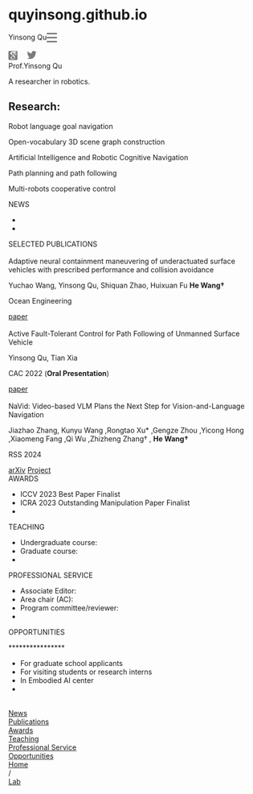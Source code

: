 # quyinsong.github.io

<html style="font-size: 159.302px;"><head>
    <meta http-equiv="Content-Type" content="text/html; charset=UTF-8">
    <meta name="viewport" content="width=device-width, initial-scale=1.0, maximum-scale=1, minimum-scale=1">
    <title>He Wang</title>
    <link rel="stylesheet" type="text/css" href="./css/home.css">
  </head>
  <body>
    <div class="main" style="display: block;">
      <div class="main-head">
        <div class="head-pc" style="display: none;">
          <div class="name">Yinsong Qu</div>
          <div class="list">
            <div class="list-item"><a href="#news">News</a></div>
            <div class="list-item">
              <a href="#publications">Publications</a>
            </div>
            <div class="list-item"><a href="#awards">Awards</a></div>
            <div class="list-item"><a href="#teaching">Teaching</a></div>
            <div class="list-item">
              <a href="#professional">Professional Service</a>
            </div>
            <div class="list-item">
              <a href="#opportunities">Opportunities</a>
            </div>
          </div>
          <div class="menu">
            <div class="menu-item active">
              <a href="https://quyinsong.github.io">Home</a>
            </div>
            <span>/</span>
            <div class="menu-item">
              <a href="https://qq.github.io">Lab</a>
            </div>
          </div>
        </div>
        <div class="head-phone" style="display: flex;">
          <div class="name">Yinsong Qu</div>
          <svg class="menu-phone" xmlns="http://www.w3.org/2000/svg" width="21" height="19" viewBox="0 0 21 19" fill="none">
            <path fill-rule="evenodd" clip-rule="evenodd" d="M0 1.5C0 0.671573 0.671573 0 1.5 0H19.5C20.3284 0 21 0.671573 21 1.5C21 2.32843 20.3284 3 19.5 3H1.5C0.671573 3 0 2.32843 0 1.5ZM0 9.5C0 8.67157 0.671573 8 1.5 8H19.5C20.3284 8 21 8.67157 21 9.5C21 10.3284 20.3284 11 19.5 11H1.5C0.671573 11 0 10.3284 0 9.5ZM1.5 16C0.671573 16 0 16.6716 0 17.5C0 18.3284 0.671573 19 1.5 19H19.5C20.3284 19 21 18.3284 21 17.5C21 16.6716 20.3284 16 19.5 16H1.5Z" fill="#808080"></path>
          </svg>
        </div>
      </div>
      <div class="main-content">
        <div class="main-userinfo">
          <div class="info">
            <div>
              <img class="lazy-load" src="./assets/photo.jpg" alt="">
              <div class="icon-phone" style="display: flex;">
                <a href="https://scholar.google.com"><img style="width: 18px; height: 18px" src="./assets/ic_1.svg" alt=""></a>
                <a href="mailto:3120246387@bit.edu.cn"><img style="width: 19px; height: 15px" src="./assets/ic_4.svg" alt=""></a>
                <a href="https://twitter.com/"><img style="width: 19px; height: 16px" src="./assets/ic_3.svg" alt=""></a>
              </div>
            </div>
            <div class="info-right">
              <div class="info-title">Prof.Yinsong Qu</div>
              <p>
                A researcher in robotics.
              </p>
              <p>
              <div class="icon" style="display: none;">
                <a href="https://scholar.google.com"><img style="width: 18px; height: 18px" src="./assets/ic_1.svg" alt=""></a>
                <a href="mailto:3120246387@bit.edu.cn"><img style="width: 19px; height: 15px" src="./assets/ic_4.svg" alt=""></a>
                <a href="https://twitter.com"><img style="width: 19px; height: 16px" src="./assets/ic_3.svg" alt=""></a>
              </div>
            </div>
          </div>
          <div class="decs">
            <h2>Research:</h2>
            <p>Robot language goal navigation</p>
            <p>Open-vocabulary 3D scene graph construction</p>
            <p>Artificial Intelligence and Robotic Cognitive Navigation</p>
            <p>Path planning and path following</p>
            <p>Multi-robots cooperative control</p>
          </div>
        </div>
      </div>
      <div class="main-content">
        <div id="news" class="main-news">
          <div class="title">NEWS</div>
          <ul>
            <li></li>
            <li></li>
          </ul>
        </div>
      </div>
      <div class="main-content">
        <div id="publications" class="main-selected">
          <div class="title">SELECTED PUBLICATIONS</div>
          <div class="selected-item">
            <img class="lazy-load" src="./assets/001.png" alt="">
            <div class="item-right">
              <div class="item-title">
                Adaptive neural containment maneuvering of underactuated surface vehicles 
                with prescribed performance and collision avoidance
              </div>
              <p>
                Yuchao Wang, Yinsong Qu, Shiquan Zhao, Huixuan Fu
                <b>He Wang<span>†</span></b>
              </p>
              <p class="decs">Ocean Engineering</p>
              <div class="button">
                <a href="https://www.sciencedirect.com/science/article/pii/S0029801824001161?via%3Dihub" class="arXiv">paper</a>
              </div>
            </div>
          </div>
          <div class="selected-item">
            <img class="lazy-load" src="./assets/002.png" alt="">
            <div class="item-right">
              <div class="item-title">
                Active Fault-Tolerant Control for Path Following of Unmanned Surface Vehicle
              </div>
              <p>
                Yinsong Qu, Tian Xia
              </p>
              <p class="decs">CAC 2022 (<b>Oral Presentation</b>)</p>
              <div class="button">
                <a href="https://ieeexplore.ieee.org/document/10055129" class="arXiv">paper</a>
              </div>
            </div>
          </div>
          <div class="selected-item">
            <img class="lazy-load" src="./assets/1.png" alt="">
            <div class="item-right">
              <div class="item-title">
                NaVid: Video-based VLM Plans the Next Step for
                Vision-and-Language Navigation
              </div>
              <p>
                Jiazhao Zhang, Kunyu Wang ,Rongtao Xu* ,Gengze Zhou ,Yicong Hong
                ,Xiaomeng Fang ,Qi Wu ,Zhizheng Zhang<span>†</span> ,
                <b>He Wang<span>†</span></b>
              </p>
              <p class="decs">RSS 2024</p>
              <div class="button">
                <a href="https://arxiv.org/abs/2402.15852" class="arXiv">arXiv</a>
                <a href="https://pku-epic.github.io/NaVid/" class="project">Project</a>
              </div>
            </div>
          </div>
        </div>
      </div>
      <div class="main-content">
        <div id="awards" class="main-news">
          <div class="title">AWARDS</div>
          <ul>
            <li>ICCV 2023 Best Paper Finalist</li>
            <li>ICRA 2023 Outstanding Manipulation Paper Finalist</li>
            <li></li>
          </ul>
        </div>
      </div>
      <div class="main-content">
        <div id="teaching" class="main-news">
          <div class="title">TEACHING</div>
          <ul>
            <li>
              Undergraduate course:
            </li>
            <li>
              Graduate course:
            </li>
            <li></li>
          </ul>
        </div>
      </div>
      <div class="main-content">
        <div id="professional" class="main-news">
          <div class="title">PROFESSIONAL SERVICE</div>
          <ul>
            <li>
              Associate Editor:
            </li>
            <li>
              Area chair (AC):
            </li>
            <li>
              Program committee/reviewer:
            </li>
            <li></li>
          </ul>
        </div>
      </div>
      <div class="main-content border-none">
        <div id="opportunities" class="main-news">
          <div class="title">OPPORTUNITIES</div>
          <p>
            ****************
          </p>
          <ul>
            <li>
              For graduate school applicants
            </li>
            <li>
              For visiting students or research interns
            </li>
            <li>
              In Embodied AI center
            </li>
            <li></li>
          </ul>
        </div>
      </div>
      <div class="modal">
        <div class="modal-close">
          <img src="./assets/close.svg" alt="" class="close">
        </div>
        <div class="modal-content">
          <div class="modal-content-item" id="link1">
            <a href="#news">News</a>
          </div>
          <div class="modal-content-item" id="link2">
            <a href="#publications">Publications</a>
          </div>
          <div class="modal-content-item" id="link3">
            <a href="#awards">Awards</a>
          </div>
          <div class="modal-content-item" id="link4">
            <a href="#teaching">Teaching</a>
          </div>
          <div class="modal-content-item" id="link5">
            <a href="#professional">Professional Service</a>
          </div>
          <div class="modal-content-item" id="link6">
            <a href="#opportunities">Opportunities</a>
          </div>
        </div>
        <div class="modal-footer">
          <div class="modal-footer-item footer-item-active">
            <a href="https://quyinsong.github.io">Home</a>
          </div>
          <span>/</span>
          <div class="modal-footer-item">
            <a href="https://quyinsong.github.io">Lab</a>
          </div>
        </div>
      </div>
    </div>
    <script src="https://code.jquery.com/jquery-3.7.1.js" integrity="sha256-eKhayi8LEQwp4NKxN+CfCh+3qOVUtJn3QNZ0TciWLP4=" crossorigin="anonymous"></script>
    <script>
      document
        .getElementById('link1')
        .addEventListener('click', function (event) {
          event.preventDefault(); // 阻止默认锚点跳转行为
          const targetElement = document.getElementById('news');
          const offset = 70; // 位移量
          const targetPosition =
            targetElement.getBoundingClientRect().top + window.pageYOffset;
          const offsetPosition = targetPosition - offset;

          window.scrollTo({
            top: offsetPosition,
            behavior: 'smooth',
          });
        });
      document
        .getElementById('link2')
        .addEventListener('click', function (event) {
          event.preventDefault(); // 阻止默认锚点跳转行为
          const targetElement = document.getElementById('publications');
          const offset = 70; // 位移量
          const targetPosition =
            targetElement.getBoundingClientRect().top + window.pageYOffset;
          const offsetPosition = targetPosition - offset;

          window.scrollTo({
            top: offsetPosition,
            behavior: 'smooth',
          });
        });
      document
        .getElementById('link3')
        .addEventListener('click', function (event) {
          event.preventDefault(); // 阻止默认锚点跳转行为
          const targetElement = document.getElementById('awards');
          const offset = 70; // 位移量
          const targetPosition =
            targetElement.getBoundingClientRect().top + window.pageYOffset;
          const offsetPosition = targetPosition - offset;

          window.scrollTo({
            top: offsetPosition,
            behavior: 'smooth',
          });
        });
      document
        .getElementById('link4')
        .addEventListener('click', function (event) {
          event.preventDefault(); // 阻止默认锚点跳转行为
          const targetElement = document.getElementById('teaching');
          const offset = 70; // 位移量
          const targetPosition =
            targetElement.getBoundingClientRect().top + window.pageYOffset;
          const offsetPosition = targetPosition - offset;

          window.scrollTo({
            top: offsetPosition,
            behavior: 'smooth',
          });
        });
      document
        .getElementById('link5')
        .addEventListener('click', function (event) {
          event.preventDefault(); // 阻止默认锚点跳转行为
          const targetElement = document.getElementById('professional');
          const offset = 70; // 位移量
          const targetPosition =
            targetElement.getBoundingClientRect().top + window.pageYOffset;
          const offsetPosition = targetPosition - offset;

          window.scrollTo({
            top: offsetPosition,
            behavior: 'smooth',
          });
        });
      document
        .getElementById('link6')
        .addEventListener('click', function (event) {
          event.preventDefault(); // 阻止默认锚点跳转行为
          const targetElement = document.getElementById('opportunities');
          const offset = 70; // 位移量
          const targetPosition =
            targetElement.getBoundingClientRect().top + window.pageYOffset;
          const offsetPosition = targetPosition - offset;

          window.scrollTo({
            top: offsetPosition,
            behavior: 'smooth',
          });
        });
    </script>
    <script type="text/javascript">
      function onresizeFun() {
        if (window.innerWidth <= 768) {
          let width = document.documentElement.clientWidth;
          // 假设设计稿宽度为750px
          // 假设已知根元素我们设置为100px（这里设置100方便后续我们好计算）
          // 动态设置根元素html的fontSize
          document.documentElement.style.fontSize = 100 * (width / 430) + 'px';
          $('.head-pc').css('display', 'none');
          $('.icon').css('display', 'none');
          $('.swiper-content').css('display', 'none');
          $('.head-phone').css('display', 'flex');
          $('.icon-phone').css('display', 'flex');
          $('.swiper-content-phone').css('display', 'block');
        } else {
          $('.head-pc').css('display', 'flex');
          $('.icon').css('display', 'flex');
          $('.swiper-content').css('display', 'block');
          $('.swiper-content-phone').css('display', 'none');
          $('.head-phone').css('display', 'none');
          $('.icon-phone').css('display', 'none');
        }
        $('.main').css('display', 'block');
      }

      // pc 视频自动播放
      function autoPlayVideo() {
        const videosContainer = document.getElementById('videos');
        const videos = document.querySelectorAll('video');

        // 检查视频是否在可见范围内
        function checkVisibility(video) {
          const rect = video.getBoundingClientRect();
          const containerRect = videosContainer.getBoundingClientRect();
          return (
            rect.top >= containerRect.top &&
            rect.left >= containerRect.left &&
            rect.bottom <= containerRect.bottom &&
            rect.right <= containerRect.right
          );
        }

        // 控制视频的播放和暂停
        function controlVideoPlayback() {
          videos.forEach((video) => {
            if (checkVisibility(video)) {
              video.play();
            } else {
              video.pause();
            }
          });
        }

        // 初始检查
        controlVideoPlayback();

        // 滚动事件监听
        videosContainer.addEventListener('scroll', controlVideoPlayback);
        window.addEventListener('resize', controlVideoPlayback);
      }

      onresizeFun();
      window.addEventListener('resize', onresizeFun);

      document.addEventListener('DOMContentLoaded', function () {
        // 图片懒加载
        // 图片懒加载
        //const observer = new IntersectionObserver((entries) => {
        //  entries.forEach((entry) => {
        //    if (entry.isIntersecting) {
        //      const img = entry.target;
        //      img.src = img.getAttribute('data-src');
        //      observer.unobserve(img);
        //     }
        //   });
        //  });

        //document.querySelectorAll('img.lazy-load').forEach((img) => {
        // observer.observe(img);
        // });

        // 菜单点击事件
        $('.menu-phone').click(() => {
          $('.modal').addClass('modal-active');
          $('body').addClass('noscroll');
        });
        $('.modal-close').click(() => {
          $('.modal').removeClass('modal-active');
          $('body').removeClass('noscroll');
        });
        $('.modal-content-item').click(function () {
          // Remove the 'item-active' class from all siblings
          $(this).siblings('.modal-content-item').removeClass('item-active');
          // Add the 'item-active' class to the clicked element
          $(this).addClass('item-active');
          $('.modal').removeClass('modal-active');
          $('body').removeClass('noscroll');
        });

        if (window.innerWidth > 768) {
          autoPlayVideo();
        }
      });

      function hideshow(a, which) {
        console.log(which);
        if (!document.getElementById) return;
        if (which.style.display == 'block') {
          which.style.display = 'none';
          a.style.background = 'none';
        } else {
          which.style.display = 'block';
          a.style.background = 'rgba(189,220,255,0.30)';
        }
      }
    </script>
  

</body></html>
